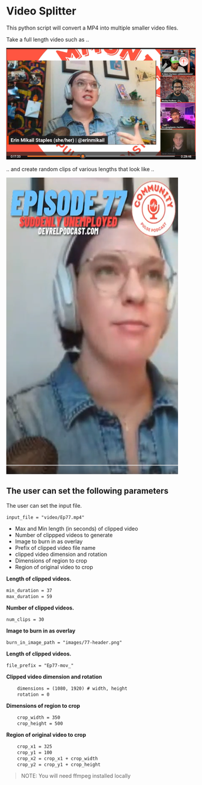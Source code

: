# Video Splitter

This python script will convert a MP4 into multiple smaller video files.

Take a full length video such as ..

![](documentation/full_video.png)

.. and create random clips of various lengths that look like ..

![](documentation/clipped_video.png)

## The user can set the following parameters

The user can set the input file.
```
input_file = "video/Ep77.mp4"
```

- Max and Min length (in seconds) of clipped video
- Number of clippped videos to generate
- Image to burn in as overlay
- Prefix of clipped video file name
- clipped video dimension and rotation
- Dimensions of region to crop
- Region of original video to crop

**Length of clipped videos.**
```
min_duration = 37
max_duration = 59
```
**Number of clipped videos.**
```
num_clips = 30
```
**Image to burn in as overlay**
```
burn_in_image_path = "images/77-header.png"
```
**Length of clipped videos.**
```
file_prefix = "Ep77-mov_"
```

**Clipped video dimension and rotation**
```
    dimensions = (1080, 1920) # width, height
    rotation = 0
```
**Dimensions of region to crop**
```
    crop_width = 350
    crop_height = 500
```

**Region of original video to crop**
```
    crop_x1 = 325
    crop_y1 = 100
    crop_x2 = crop_x1 + crop_width
    crop_y2 = crop_y1 + crop_height
```


>NOTE: You will need ffmpeg installed locally
